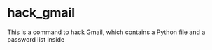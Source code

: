 # hack_gmail
This is a command to hack Gmail, which contains a Python file and a password list inside
